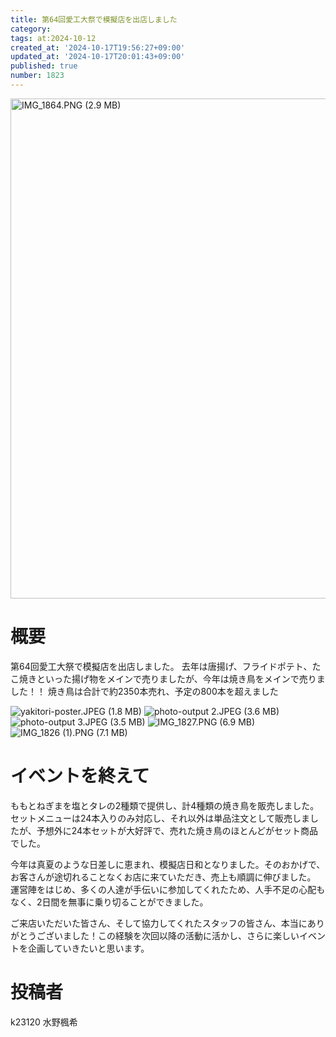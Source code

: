 ```yaml
---
title: 第64回愛工大祭で模擬店を出店しました
category:
tags: at:2024-10-12
created_at: '2024-10-17T19:56:27+09:00'
updated_at: '2024-10-17T20:01:43+09:00'
published: true
number: 1823
---
```


<img width="600" height="800" alt="IMG_1864.PNG (2.9 MB)" src="/img/markdown/1823/c1a02791-4781-44d3-8a5d-21e81d11ab57.webp">

# 概要
第64回愛工大祭で模擬店を出店しました。
去年は唐揚げ、フライドポテト、たこ焼きといった揚げ物をメインで売りましたが、今年は焼き鳥をメインで売りました！！
焼き鳥は合計で約2350本売れ、予定の800本を超えました

<img alt="yakitori-poster.JPEG (1.8 MB)" src="/img/markdown/1823/44c06bb9-c6d4-48fd-af43-5eba3ebf1cec.webp">

<img alt="photo-output 2.JPEG (3.6 MB)" src="/img/markdown/1823/a0918b8a-0886-4736-8395-b2bacf899e33.webp">

<img alt="photo-output 3.JPEG (3.5 MB)" src="/img/markdown/1823/5668e28e-5b99-4549-837f-90824d09a242.webp">

<img alt="IMG_1827.PNG (6.9 MB)" src="/img/markdown/1823/028bc057-34a5-491d-a745-80b3ab8b8230.webp">

<img alt="IMG_1826 (1).PNG (7.1 MB)" src="/img/markdown/1823/1c6b50ce-b306-497a-89a2-e86794651704.webp">

# イベントを終えて
ももとねぎまを塩とタレの2種類で提供し、計4種類の焼き鳥を販売しました。セットメニューは24本入りのみ対応し、それ以外は単品注文として販売しましたが、予想外に24本セットが大好評で、売れた焼き鳥のほとんどがセット商品でした。

今年は真夏のような日差しに恵まれ、模擬店日和となりました。そのおかげで、お客さんが途切れることなくお店に来ていただき、売上も順調に伸びました。
運営陣をはじめ、多くの人達が手伝いに参加してくれたため、人手不足の心配もなく、2日間を無事に乗り切ることができました。

ご来店いただいた皆さん、そして協力してくれたスタッフの皆さん、本当にありがとうございました！この経験を次回以降の活動に活かし、さらに楽しいイベントを企画していきたいと思います。

# 投稿者
k23120 水野楓希
